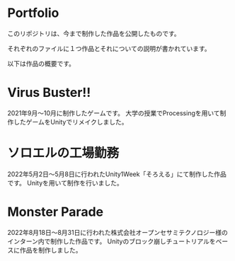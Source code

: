 # Portfolio
 このリポジトリは、今まで制作した作品を公開したものです。
 
 それぞれのファイルに１つ作品とそれについての説明が書かれています。
 
 以下は作品の概要です。
 
 # Virus Buster!!
 2021年9月～10月に制作したゲームです。
 大学の授業でProcessingを用いて制作したゲームをUnityでリメイクしました。
 
 # ソロエルの工場勤務
 2022年5月2日～5月8日に行われたUnity1Week「そろえる」にて制作した作品です。
 Unityを用いて制作を行いました。
 
 # Monster Parade
 2022年8月18日～8月31日に行われた株式会社オープンセサミテクノロジー様のインターン内で制作した作品です。
 Unityのブロック崩しチュートリアルをベースに作品を制作しました。
 
 # 

